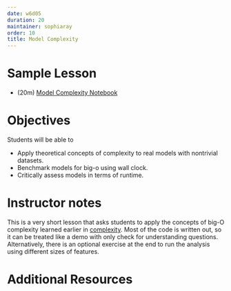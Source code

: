 ```yaml
---
date: w6d05
duration: 20
maintainer: sophiaray
order: 10
title: Model Complexity
---
```


# Sample Lesson

- (20m) [Model Complexity Notebook](Classification_Model_Complexity.ipynb)

# Objectives

Students will be able to

- Apply theoretical concepts of complexity to real models with nontrivial datasets.
- Benchmark models for big-o using wall clock.
- Critically assess models in terms of runtime.

# Instructor notes

This is a very short lesson that asks students to apply the concepts of big-O complexity learned earlier in [complexity](/curriculum/project-1/complexity). Most of the code is written out, so it can be treated like a demo with only check for understanding questions. Alternatively, there is an optional exercise at the end to run the analysis using different sizes of features.

# Additional Resources
